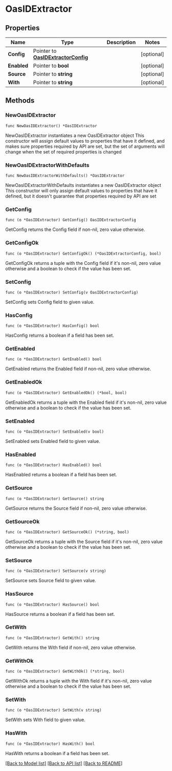 # OasIDExtractor

## Properties

Name | Type | Description | Notes
------------ | ------------- | ------------- | -------------
**Config** | Pointer to [**OasIDExtractorConfig**](OasIDExtractorConfig.md) |  | [optional] 
**Enabled** | Pointer to **bool** |  | [optional] 
**Source** | Pointer to **string** |  | [optional] 
**With** | Pointer to **string** |  | [optional] 

## Methods

### NewOasIDExtractor

`func NewOasIDExtractor() *OasIDExtractor`

NewOasIDExtractor instantiates a new OasIDExtractor object
This constructor will assign default values to properties that have it defined,
and makes sure properties required by API are set, but the set of arguments
will change when the set of required properties is changed

### NewOasIDExtractorWithDefaults

`func NewOasIDExtractorWithDefaults() *OasIDExtractor`

NewOasIDExtractorWithDefaults instantiates a new OasIDExtractor object
This constructor will only assign default values to properties that have it defined,
but it doesn't guarantee that properties required by API are set

### GetConfig

`func (o *OasIDExtractor) GetConfig() OasIDExtractorConfig`

GetConfig returns the Config field if non-nil, zero value otherwise.

### GetConfigOk

`func (o *OasIDExtractor) GetConfigOk() (*OasIDExtractorConfig, bool)`

GetConfigOk returns a tuple with the Config field if it's non-nil, zero value otherwise
and a boolean to check if the value has been set.

### SetConfig

`func (o *OasIDExtractor) SetConfig(v OasIDExtractorConfig)`

SetConfig sets Config field to given value.

### HasConfig

`func (o *OasIDExtractor) HasConfig() bool`

HasConfig returns a boolean if a field has been set.

### GetEnabled

`func (o *OasIDExtractor) GetEnabled() bool`

GetEnabled returns the Enabled field if non-nil, zero value otherwise.

### GetEnabledOk

`func (o *OasIDExtractor) GetEnabledOk() (*bool, bool)`

GetEnabledOk returns a tuple with the Enabled field if it's non-nil, zero value otherwise
and a boolean to check if the value has been set.

### SetEnabled

`func (o *OasIDExtractor) SetEnabled(v bool)`

SetEnabled sets Enabled field to given value.

### HasEnabled

`func (o *OasIDExtractor) HasEnabled() bool`

HasEnabled returns a boolean if a field has been set.

### GetSource

`func (o *OasIDExtractor) GetSource() string`

GetSource returns the Source field if non-nil, zero value otherwise.

### GetSourceOk

`func (o *OasIDExtractor) GetSourceOk() (*string, bool)`

GetSourceOk returns a tuple with the Source field if it's non-nil, zero value otherwise
and a boolean to check if the value has been set.

### SetSource

`func (o *OasIDExtractor) SetSource(v string)`

SetSource sets Source field to given value.

### HasSource

`func (o *OasIDExtractor) HasSource() bool`

HasSource returns a boolean if a field has been set.

### GetWith

`func (o *OasIDExtractor) GetWith() string`

GetWith returns the With field if non-nil, zero value otherwise.

### GetWithOk

`func (o *OasIDExtractor) GetWithOk() (*string, bool)`

GetWithOk returns a tuple with the With field if it's non-nil, zero value otherwise
and a boolean to check if the value has been set.

### SetWith

`func (o *OasIDExtractor) SetWith(v string)`

SetWith sets With field to given value.

### HasWith

`func (o *OasIDExtractor) HasWith() bool`

HasWith returns a boolean if a field has been set.


[[Back to Model list]](../README.md#documentation-for-models) [[Back to API list]](../README.md#documentation-for-api-endpoints) [[Back to README]](../README.md)



